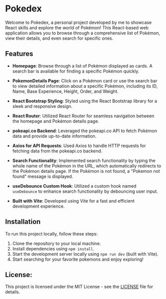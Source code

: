 # Pokedex

Welcome to Pokedex, a personal project developed by me to showcase React skills and explore the world of Pokémon! This React-based web application allows you to browse through a comprehensive list of Pokémon, view their details, and even search for specific ones.


## Features

- **Homepage**: Browse through a list of Pokémon displayed as cards. A search bar is available for finding a specific Pokémon quickly.
  
- **PokemonDetails Page**: Click on a Pokémon card or use the search bar to view detailed information about a specific Pokémon, including its ID, Name, Base Experience, Height, Order, and Weight.

- **React Bootstrap Styling**: Styled using the React Bootstrap library for a sleek and responsive design.

- **React Router**: Utilized React Router for seamless navigation between the homepage and Pokémon details page.

- **pokeapi.co Backend**: Leveraged the pokeapi.co API to fetch Pokémon data and provide up-to-date information.

- **Axios for API Requests**: Used Axios to handle HTTP requests for fetching data from the pokeapi.co backend.

- **Search Functionality**: Implemented search functionality by typing the whole name of the Pokémon in the URL, which automatically redirects to the Pokémon details page. If the Pokémon is not found, a "Pokemon not found" message is displayed.

- **useDebounce Custom Hook**: Utilized a custom hook named `useDebounce` to enhance search functionality by debouncing user input.

- **Built with Vite**: Developed using Vite for a fast and efficient development experience.

## Installation

To run this project locally, follow these steps:

1. Clone the repository to your local machine.
2. Install dependencies using `npm install`.
3. Start the development server locally using `npm run dev` (built with Vite).
4. Start searching for your favorite pokemons and enjoy exploring!


## License:

This project is licensed under the MIT License - see the [LICENSE](LICENSE) file for details.